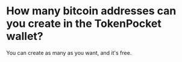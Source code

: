 # How many bitcoin addresses can you create in the TokenPocket wallet?

You can create as many as you want, and it's free.
